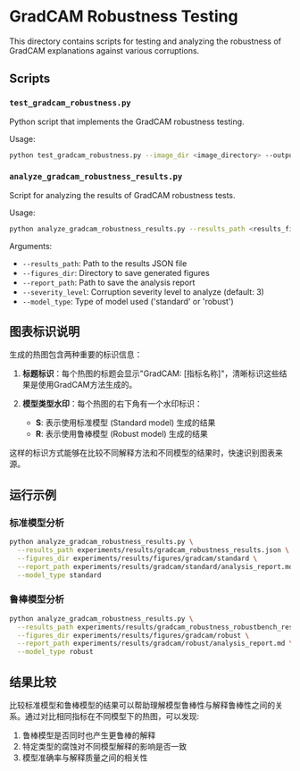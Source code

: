 # GradCAM Robustness Testing

This directory contains scripts for testing and analyzing the robustness of GradCAM explanations against various corruptions.

## Scripts

### `test_gradcam_robustness.py`
Python script that implements the GradCAM robustness testing.

Usage:
```bash
python test_gradcam_robustness.py --image_dir <image_directory> --output_file <output_file> --model_type <model_type>
```

### `analyze_gradcam_robustness_results.py`
Script for analyzing the results of GradCAM robustness tests.

Usage:
```bash
python analyze_gradcam_robustness_results.py --results_path <results_file> --figures_dir <figures_directory> --report_path <report_file> --model_type <model_type>
```

Arguments:
- `--results_path`: Path to the results JSON file
- `--figures_dir`: Directory to save generated figures
- `--report_path`: Path to save the analysis report
- `--severity_level`: Corruption severity level to analyze (default: 3)
- `--model_type`: Type of model used ('standard' or 'robust')

## 图表标识说明

生成的热图包含两种重要的标识信息：

1. **标题标识**：每个热图的标题会显示"GradCAM: [指标名称]"，清晰标识这些结果是使用GradCAM方法生成的。

2. **模型类型水印**：每个热图的右下角有一个水印标识：
   - **S**: 表示使用标准模型 (Standard model) 生成的结果
   - **R**: 表示使用鲁棒模型 (Robust model) 生成的结果

这样的标识方式能够在比较不同解释方法和不同模型的结果时，快速识别图表来源。

## 运行示例

### 标准模型分析
```bash
python analyze_gradcam_robustness_results.py \
  --results_path experiments/results/gradcam_robustness_results.json \
  --figures_dir experiments/results/figures/gradcam/standard \
  --report_path experiments/results/gradcam/standard/analysis_report.md \
  --model_type standard
```

### 鲁棒模型分析
```bash
python analyze_gradcam_robustness_results.py \
  --results_path experiments/results/gradcam_robustness_robustbench_results.json \
  --figures_dir experiments/results/figures/gradcam/robust \
  --report_path experiments/results/gradcam/robust/analysis_report.md \
  --model_type robust
```

## 结果比较

比较标准模型和鲁棒模型的结果可以帮助理解模型鲁棒性与解释鲁棒性之间的关系。通过对比相同指标在不同模型下的热图，可以发现:

1. 鲁棒模型是否同时也产生更鲁棒的解释
2. 特定类型的腐蚀对不同模型解释的影响是否一致
3. 模型准确率与解释质量之间的相关性 